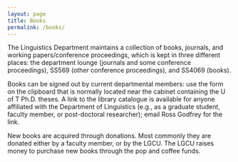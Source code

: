 ```yaml
---
layout: page
title: Books
permalink: /books/
---
```


The Linguistics Department maintains a collection of books, journals, and working papers/conference proceedings, which is kept in three different places: the department lounge (journals and some conference proceedings), SS569 (other conference proceedings), and SS4069 (books).

Books can be signed out by current departmental members: use the form on the clipboard that is normally located near the cabinet containing the U of T Ph.D. theses. A link to the library catalogue is available for anyone affiliated with the Department of Linguistics (e.g., as a graduate student, faculty member, or post-doctoral researcher); email Ross Godfrey for the link.

New books are acquired through donations. Most commonly they are donated either by a faculty member, or by the LGCU. The LGCU raises money to purchase new books through the pop and coffee funds.
